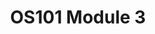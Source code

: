 ---
layout: external
title:  "OS101 Module 3"
permalink: "/externals/os101-module3/"
redirectto: "https://github.com/nasa/Transform-to-Open-Science/tree/open-science-101/Module_3"
---